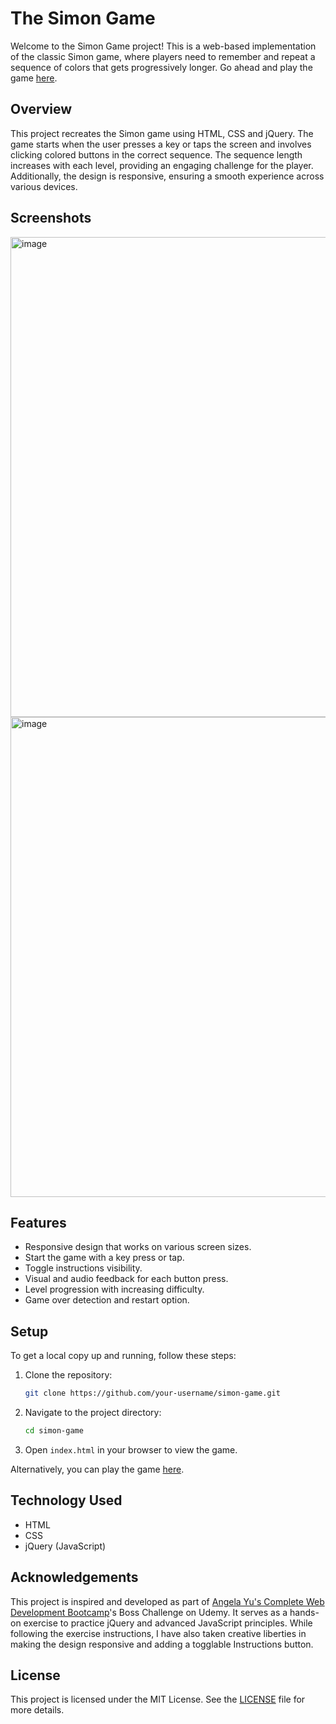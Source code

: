 # The Simon Game

Welcome to the Simon Game project! This is a web-based implementation of the classic Simon game, where players need to remember and repeat a sequence of colors that gets progressively longer. Go ahead and play the game [here](https://amlansahoo07.github.io/simon-game/).

## Overview
This project recreates the Simon game using HTML, CSS and jQuery. The game starts when the user presses a key or taps the screen and involves clicking colored buttons in the correct sequence. The sequence length increases with each level, providing an engaging challenge for the player. Additionally, the design is responsive, ensuring a smooth experience across various devices.

## Screenshots
<img width="768" alt="image" src="https://github.com/amlansahoo07/simon-game/assets/35356517/3af7bd01-d31d-4228-ba3d-74747b7d83b7">
<img width="768" alt="image" src="https://github.com/amlansahoo07/simon-game/assets/35356517/deaaa763-5bd3-4c37-88c2-641581ce88c2">

## Features
- Responsive design that works on various screen sizes.
- Start the game with a key press or tap.
- Toggle instructions visibility.
- Visual and audio feedback for each button press.
- Level progression with increasing difficulty.
- Game over detection and restart option.

## Setup
To get a local copy up and running, follow these steps:

1. Clone the repository:
    ```sh
    git clone https://github.com/your-username/simon-game.git
    ```

2. Navigate to the project directory:
    ```sh
    cd simon-game
    ```

3. Open `index.html` in your browser to view the game.

Alternatively, you can play the game [here](https://amlansahoo07.github.io/simon-game/).

## Technology Used
- HTML
- CSS
- jQuery (JavaScript)

## Acknowledgements
This project is inspired and developed as part of [Angela Yu's Complete Web Development Bootcamp](https://www.udemy.com/course/the-complete-web-development-bootcamp/)'s Boss Challenge on Udemy. It serves as a hands-on exercise to practice jQuery and advanced JavaScript principles. While following the exercise instructions, I have also taken creative liberties in making the design responsive and adding a togglable Instructions button.

## License
This project is licensed under the MIT License. See the [LICENSE](LICENSE) file for more details.

